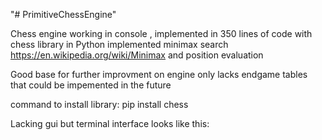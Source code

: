 "# PrimitiveChessEngine" 

Chess engine working in console , implemented in 350 lines of code with chess library in Python
implemented minimax search https://en.wikipedia.org/wiki/Minimax
and position evaluation

Good base for further improvment on engine only lacks endgame tables that could be impemented in the future

command to install library: pip install chess

Lacking gui but terminal interface looks like this:


